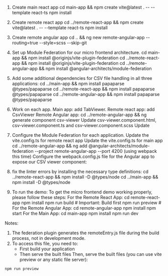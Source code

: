 1. Create main react app
cd main-app && npm create vite@latest . -- --template react-ts
npm install

2. Create remote react app
cd ../remote-react-app && npm create vite@latest . -- --template react-ts
npm install

3. Create remote angular app
cd .. && ng new remote-angular-app --routing=true --style=scss --skip-git

4. Set up Module Federation for our micro frontend architecture. 
cd main-app && npm install @originjs/vite-plugin-federation
cd ../remote-react-app && npm install @originjs/vite-plugin-federation
cd ../remote-angular-app && npm install @angular-architects/module-federation

5. Add some additional dependencies for CSV file handling in all three applications:
cd ../main-app && npm install papaparse @types/papaparse
cd ../remote-react-app && npm install papaparse @types/papaparse
cd ../remote-angular-app && npm install papaparse @types/papaparse


6. Work on each app.
    Main app: add TabViewer.
    Remote react app: add CsvViewer
    Remote Angular app: 
        cd ../remote-angular-app && ng generate component csv-viewer
        Update csv-viewer.component.html, csv-viewer.component.ts and csv-viewer.component.scss
        Update 

7. Configure the Module Federation for each application.
    Update the vite.config.ts for remote react app
    Update the vite.config.ts for main app
    cd ../remote-angular-app && ng add @angular-architects/module-federation --project remote-angular-app --port 4200
    (using webpack this time)
    Configure the webpack.config.js file for the Angular app to expose our CSV viewer component:

8. fix the linter errors by installing the necessary type definitions:
cd ../remote-react-app && npm install -D @types/node
cd ../main-app && npm install -D @types/node


9. To run the demo:
To get the micro frontend demo working properly, please follow these steps:
For the Remote React App:
   cd remote-react-app
   npm install
   npm run build  # Important: Build first
   npm run preview # 
For the Remote Angular App:
   cd remote-angular-app
   npm install
   npm start
For the Main App:
   cd main-app
   npm install
   npm run dev

Notes:
1. The federation plugin generates the remoteEntry.js file during the build process, not in development mode.
2. To access this file, you need to:
   - First build your application
   - Then serve the built files
   Then, serve the built files (you can use vite preview or any static file server):

```bash
npm run preview
```